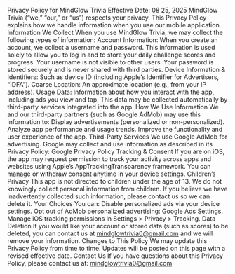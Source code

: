 Privacy Policy for MindGlow Trivia
Effective Date: 08 25, 2025
MindGlow Trivia (“we,” “our,” or “us”) respects your privacy. This Privacy Policy explains how we handle information when you use our mobile application.
Information We Collect
When you use MindGlow Trivia, we may collect the following types of information:
Account Information: When you create an account, we collect a username and password. This information is used solely to allow you to log in and to store your daily challenge scores and progress. Your username is not visible to other users. Your password is stored securely and is never shared with third parties.
Device Information & Identifiers: Such as device ID (including Apple’s Identifier for Advertisers, “IDFA”).
Coarse Location: An approximate location (e.g., from your IP address).
Usage Data: Information about how you interact with the app, including ads you view and tap.
This data may be collected automatically by third-party services integrated into the app.
How We Use Information
We and our third-party partners (such as Google AdMob) may use this information to:
Display advertisements (personalized or non-personalized).
Analyze app performance and usage trends.
Improve the functionality and user experience of the app.
Third-Party Services
We use Google AdMob for advertising. Google may collect and use information as described in its Privacy Policy:
Google Privacy Policy
Tracking & Consent
If you are on iOS, the app may request permission to track your activity across apps and websites using Apple’s AppTrackingTransparency framework. You can manage or withdraw consent anytime in your device settings.
Children’s Privacy
This app is not directed to children under the age of 13. We do not knowingly collect personal information from children. If you believe we have inadvertently collected such information, please contact us so we can delete it.
Your Choices
You can:
Disable personalized ads via your device settings.
Opt out of AdMob personalized advertising: Google Ads Settings.
Manage iOS tracking permissions in Settings > Privacy > Tracking.
Data Deletion
If you would like your account or stored data (such as scores) to be deleted, you can contact us at mindglowtrivia0@gmail.com and we will remove your information.
Changes to This Policy
We may update this Privacy Policy from time to time. Updates will be posted on this page with a revised effective date.
Contact Us
If you have questions about this Privacy Policy, please contact us at:
mindglowtrivia0@gmail.com
